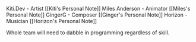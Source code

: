 Kiti.Dev - Artist [[Kiti's Personal Note]]
Miles Anderson - Animator [[Miles's Personal Note]]
GingerG - Composer [[Ginger's Personal Note]]
Horizon - Musician [[Horizon's Personal Note]]

Whole team will need to dabble in programming regardless of skill.